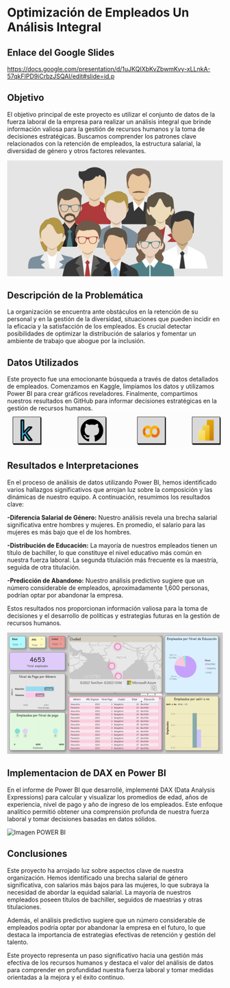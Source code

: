 # Optimización de Empleados Un Análisis Integral
## Enlace del Google Slides
https://docs.google.com/presentation/d/1uJKQIXbKvZbwmKvy-xLLnkA-57qkFIPD9iCrbzJSQAI/edit#slide=id.p

## Objetivo
El objetivo principal de este proyecto es utilizar el conjunto de datos de la fuerza laboral de la empresa para realizar un análisis integral que brinde información valiosa para la gestión de recursos humanos y la toma de decisiones estratégicas.
Buscamos comprender los patrones clave relacionados con la retención de empleados, la estructura salarial, la diversidad de género y otros factores relevantes.

![Imagen empleados](https://github.com/sarad108/AnalisisDeDatos/blob/5cca9201e101ea9517c34d4a2635bb7f7a0d2849/empleados.png)
## Descripción de la Problemática
La organización se encuentra ante obstáculos en la retención de su personal y en la gestión de la diversidad, situaciones que pueden incidir en la eficacia y la satisfacción de los empleados. Es crucial detectar posibilidades de optimizar la distribución de salarios y fomentar un ambiente de trabajo que abogue por la inclusión.

## Datos Utilizados
Este proyecto fue una emocionante búsqueda a través de datos detallados de empleados. Comenzamos en Kaggle, limpiamos los datos y utilizamos Power BI para crear gráficos reveladores. Finalmente, compartimos nuestros resultados en GitHub para informar decisiones estratégicas en la gestión de recursos humanos.
![Imagen herramientas](https://github.com/sarad108/AnalisisDeDatos/blob/09be5dba291d83b0a132ce610c42b4555e32848a/Captura%20de%20pantalla%202023-10-10%20220740.png)

## Resultados e Interpretaciones

En el proceso de análisis de datos utilizando Power BI, hemos identificado varios hallazgos significativos que arrojan luz sobre la composición y las dinámicas de nuestro equipo. A continuación, resumimos los resultados clave:

**-Diferencia Salarial de Género:** Nuestro análisis revela una brecha salarial significativa entre hombres y mujeres. En promedio, el salario para las mujeres es más bajo que el de los hombres. 

**-Distribución de Educación:** La mayoría de nuestros empleados tienen un título de bachiller, lo que constituye el nivel educativo más común en nuestra fuerza laboral. La segunda titulación más frecuente es la maestría, seguida de otra titulación.

**-Predicción de Abandono:** Nuestro análisis predictivo sugiere que un número considerable de empleados, aproximadamente 1,600 personas, podrían optar por abandonar la empresa. 

Estos resultados nos proporcionan información valiosa para la toma de decisiones y el desarrollo de políticas y estrategias futuras en la gestión de recursos humanos. 

![Imagen POWER BI](https://github.com/sarad108/AnalisisDeDatos/blob/442145091e2de824b9b76b0f67f6f2c0f5c96949/Captura%20de%20pantalla%202023-10-10%20225651.png)

## Implementacion de DAX en Power BI
En el informe de Power BI que desarrollé, implementé DAX (Data Analysis Expressions) para calcular y visualizar los promedios de edad, años de experiencia, nivel de pago y año de ingreso de los empleados. Este enfoque analítico permitió obtener una comprensión profunda de nuestra fuerza laboral y tomar decisiones basadas en datos sólidos.

![Imagen POWER BI]()

## Conclusiones
Este proyecto ha arrojado luz sobre aspectos clave de nuestra organización. Hemos identificado una brecha salarial de género significativa, con salarios más bajos para las mujeres, lo que subraya la necesidad de abordar la equidad salarial. La mayoría de nuestros empleados poseen títulos de bachiller, seguidos de maestrías y otras titulaciones.

Además, el análisis predictivo sugiere que un número considerable de empleados podría optar por abandonar la empresa en el futuro, lo que destaca la importancia de estrategias efectivas de retención y gestión del talento.

Este proyecto representa un paso significativo hacia una gestión más efectiva de los recursos humanos y destaca el valor del análisis de datos para comprender en profundidad nuestra fuerza laboral y tomar medidas orientadas a la mejora y el éxito continuo.
